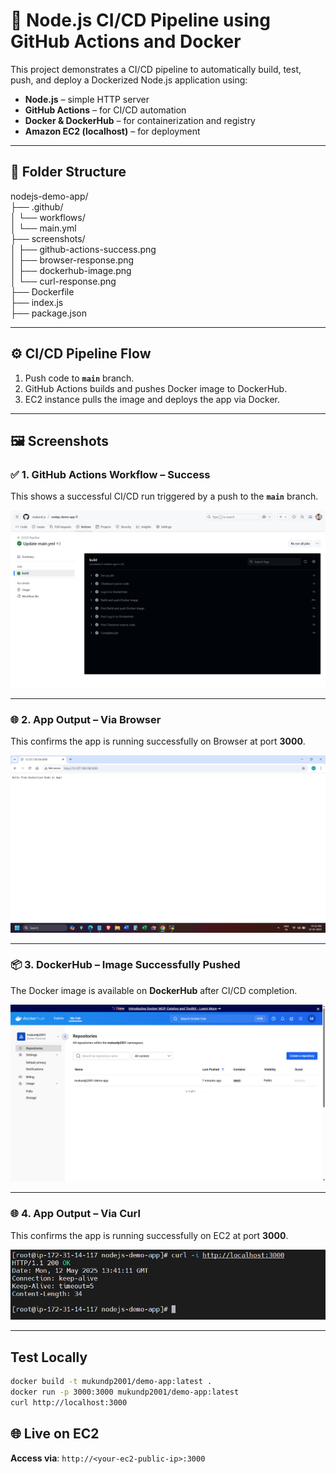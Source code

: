 # 🚀 Node.js CI/CD Pipeline using GitHub Actions and Docker

This project demonstrates a CI/CD pipeline to automatically build, test, push, and deploy a Dockerized Node.js application using:

- **Node.js** – simple HTTP server
- **GitHub Actions** – for CI/CD automation
- **Docker & DockerHub** – for containerization and registry
- **Amazon EC2 (localhost)** – for deployment

---

## 📁 Folder Structure

nodejs-demo-app/ <br>
├── .github/ <br>
│   └── workflows/ <br>
│       └── main.yml <br>
├── screenshots/ <br>
│  ├── github-actions-success.png <br>
│  ├── browser-response.png <br>
│  ├── dockerhub-image.png <br>
│  └── curl-response.png <br>
├── Dockerfile <br>
├── index.js <br>
├── package.json <br>

---

## ⚙️ CI/CD Pipeline Flow

1. Push code to **`main`** branch.
2. GitHub Actions builds and pushes Docker image to DockerHub.
3. EC2 instance pulls the image and deploys the app via Docker.

---

## 🖼 Screenshots

### ✅ 1. GitHub Actions Workflow – Success ###
This shows a successful CI/CD run triggered by a push to the **`main`** branch.

![CI/CD Success](screenshots/github-actions-success.png)

---

### 🌐 2. App Output – Via Browser
This confirms the app is running successfully on Browser at port **3000**.

![App Output](screenshots/browser-response.png)

---

### 📦 3. DockerHub – Image Successfully Pushed
The Docker image is available on **DockerHub** after CI/CD completion.

![DockerHub Image](screenshots/dockerhub-image.png)

---

### 🌐 4. App Output – Via Curl
This confirms the app is running successfully on EC2 at port **3000**.

![App Output](screenshots/curl-response.png)

---


## Test Locally
```bash
docker build -t mukundp2001/demo-app:latest .
docker run -p 3000:3000 mukundp2001/demo-app:latest
curl http://localhost:3000
```

## 🌐 Live on EC2
**Access via**: `http://<your-ec2-public-ip>:3000`
